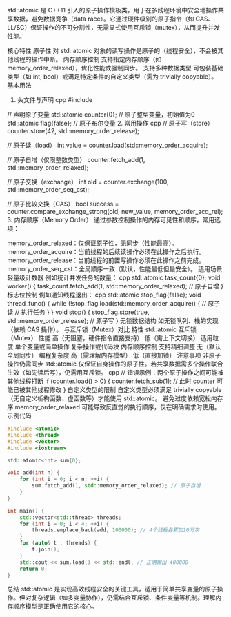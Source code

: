 std::atomic 是 C++11 引入的原子操作模板类，用于在多线程环境中安全地操作共享数据，避免数据竞争（data race）。它通过硬件级别的原子指令（如 CAS、LL/SC）保证操作的不可分割性，无需显式使用互斥锁（mutex），从而提升并发性能。

核心特性
原子性
对 std::atomic 对象的读写操作是原子的（线程安全），不会被其他线程的操作中断。
内存顺序控制
支持指定内存顺序（如 memory_order_relaxed），优化性能或强制同步。
支持多种数据类型
可包装基础类型（如 int, bool）或满足特定条件的自定义类型（需为 trivially copyable）。
基本用法
1. 头文件与声明
cpp
#include <atomic>

// 声明原子变量
std::atomic<int> counter{0};   // 原子整型变量，初始值为0
std::atomic<bool> flag{false}; // 原子布尔变量
2. 常用操作
cpp
// 原子写（store）
counter.store(42, std::memory_order_release);

// 原子读（load）
int value = counter.load(std::memory_order_acquire);

// 原子自增（仅限整数类型）
counter.fetch_add(1, std::memory_order_relaxed);

// 原子交换（exchange）
int old = counter.exchange(100, std::memory_order_seq_cst);

// 原子比较交换（CAS）
bool success = counter.compare_exchange_strong(old, new_value, memory_order_acq_rel);
3. 内存顺序（Memory Order）
通过参数控制操作的内存可见性和顺序，常用选项：

memory_order_relaxed：仅保证原子性，无同步（性能最高）。
memory_order_acquire：当前线程的后续读操作必须在此操作之后执行。
memory_order_release：当前线程的前置写操作必须在此操作之前完成。
memory_order_seq_cst：全局顺序一致（默认，性能最低但最安全）。
适用场景
轻量级计数器
例如统计并发任务的数量：
cpp
std::atomic<int> task_count{0};
void worker() {
    task_count.fetch_add(1, std::memory_order_relaxed); // 原子自增
}
标志位控制
例如通知线程退出：
cpp
std::atomic<bool> stop_flag{false};
void thread_func() {
    while (!stop_flag.load(std::memory_order_acquire)) { // 原子读
        // 执行任务
    }
}
void stop() {
    stop_flag.store(true, std::memory_order_release); // 原子写
}
无锁数据结构
如无锁队列、栈的实现（依赖 CAS 操作）。
与互斥锁（Mutex）对比
特性	std::atomic	互斥锁（Mutex）
性能	高（无阻塞，硬件指令直接支持）	低（需上下文切换）
适用粒度	单个变量或简单操作	复杂操作或代码块
内存顺序控制	支持精细调整	无（默认全局同步）
编程复杂度	高（需理解内存模型）	低（直接加锁）
注意事项
非原子操作仍需同步
std::atomic 仅保证自身操作的原子性。若共享数据需多个操作联合生效（如先读后写），仍需用互斥锁。
cpp
// 错误示例：两个原子操作之间可能被其他线程打断
if (counter.load() > 0) {
    counter.fetch_sub(1); // 此时 counter 可能已被其他线程修改
}
自定义类型的限制
自定义类型必须满足 trivially copyable（无自定义析构函数、虚函数等）才能使用 std::atomic。
避免过度依赖宽松内存序
memory_order_relaxed 可能导致反直觉的执行顺序，仅在明确需求时使用。
示例代码
```cpp
#include <atomic>
#include <thread>
#include <vector>
#include <iostream>

std::atomic<int> sum{0};

void add(int n) {
    for (int i = 0; i < n; ++i) {
        sum.fetch_add(1, std::memory_order_relaxed); // 原子自增
    }
}

int main() {
    std::vector<std::thread> threads;
    for (int i = 0; i < 4; ++i) {
        threads.emplace_back(add, 100000); // 4个线程各累加10万次
    }
    for (auto& t : threads) {
        t.join();
    }
    std::cout << sum.load() << std::endl; // 正确输出 400000
    return 0;
}
```
总结
std::atomic 是实现高效线程安全的关键工具，适用于简单共享变量的原子操作。但对复杂逻辑（如多变量协作），仍需结合互斥锁、条件变量等机制。理解内存顺序模型是正确使用它的核心。